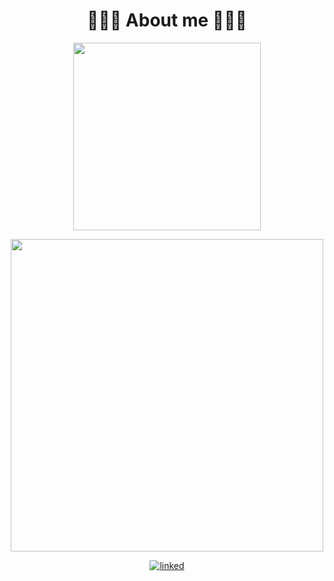 <h1 align="center"> 👨🏾‍💻 About me 👨🏾‍💻 </h1>

 <p align="center">
  <img width="300px" src="https://github-readme-stats.vercel.app/api/top-langs/?username=silvaney007&layout=compact&show_icons=true&bg_color=1e243b&title_color=ffde59&text_color=ffffff"/> 
</p>
 
 <p align="center">
  <img width="500px" src="https://github-readme-stats.vercel.app/api?username=silvaney007&count_private=true&show_icons=true&bg_color=1e243b&title_color=ffde59&text_color=ffffff"/> 
</p>

 <p align="center">
  <a href="https://www.linkedin.com/in/diney-rosario/" rel="external"><img src="https://img.shields.io/badge/linked-diney--rosario-blue" alt="linked"/></a>
</p>
